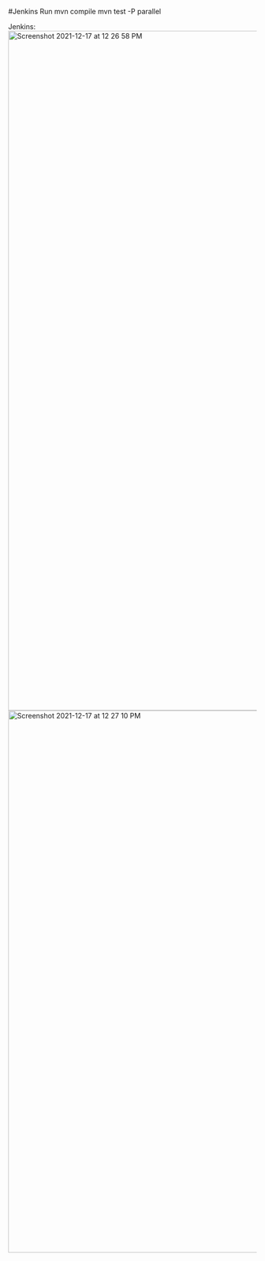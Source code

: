 #Jenkins Run 
mvn compile
mvn test -P parallel

Jenkins:
<img width="1379" alt="Screenshot 2021-12-17 at 12 26 58 PM" src="https://user-images.githubusercontent.com/96251225/146502650-bcefb539-2e44-405e-a212-dfd9db1eb3f7.png">
<img width="1100" alt="Screenshot 2021-12-17 at 12 27 10 PM" src="https://user-images.githubusercontent.com/96251225/146502667-9d43ab9b-7853-4831-8a63-378ae5d97b72.png">
